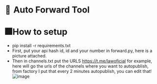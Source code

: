 # 💖  Auto Forward Tool


# 🎆 How to setup
- pip install -r requirements.txt
- First, put your api hash id, id and your number in forward.py, here is a picture attached.
- Then in channels.txt put the URLS https://t.me/lawoficial for example, 
here will go the urls of the channels where you want to autopublish, from factory I put that every 2 minutes autopublish, you can edit that!
![image](https://user-images.githubusercontent.com/116668706/230751359-ac920a33-91c6-4731-a9f2-4db55c0c5042.png)




